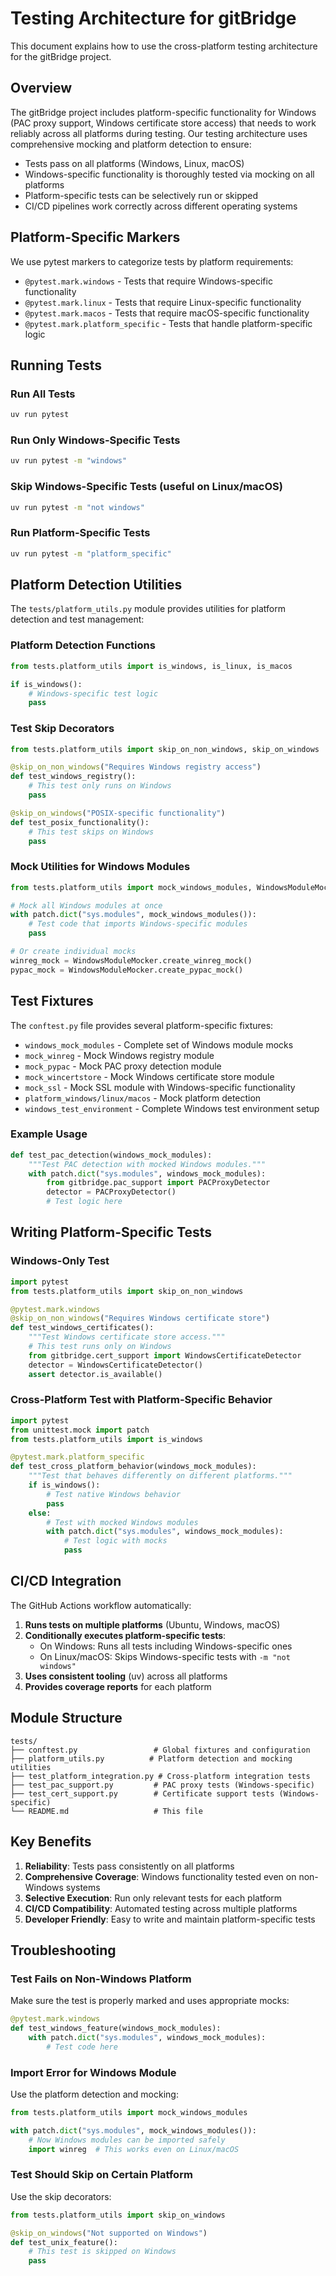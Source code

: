 # Testing Architecture for gitBridge

This document explains how to use the cross-platform testing architecture for the gitBridge project.

## Overview

The gitBridge project includes platform-specific functionality for Windows (PAC proxy support, Windows certificate store access) that needs to work reliably across all platforms during testing. Our testing architecture uses comprehensive mocking and platform detection to ensure:

- Tests pass on all platforms (Windows, Linux, macOS)
- Windows-specific functionality is thoroughly tested via mocking on all platforms
- Platform-specific tests can be selectively run or skipped
- CI/CD pipelines work correctly across different operating systems

## Platform-Specific Markers

We use pytest markers to categorize tests by platform requirements:

- `@pytest.mark.windows` - Tests that require Windows-specific functionality
- `@pytest.mark.linux` - Tests that require Linux-specific functionality  
- `@pytest.mark.macos` - Tests that require macOS-specific functionality
- `@pytest.mark.platform_specific` - Tests that handle platform-specific logic

## Running Tests

### Run All Tests
```bash
uv run pytest
```

### Run Only Windows-Specific Tests
```bash
uv run pytest -m "windows"
```

### Skip Windows-Specific Tests (useful on Linux/macOS)
```bash
uv run pytest -m "not windows"
```

### Run Platform-Specific Tests
```bash
uv run pytest -m "platform_specific"
```

## Platform Detection Utilities

The `tests/platform_utils.py` module provides utilities for platform detection and test management:

### Platform Detection Functions
```python
from tests.platform_utils import is_windows, is_linux, is_macos

if is_windows():
    # Windows-specific test logic
    pass
```

### Test Skip Decorators
```python
from tests.platform_utils import skip_on_non_windows, skip_on_windows

@skip_on_non_windows("Requires Windows registry access")
def test_windows_registry():
    # This test only runs on Windows
    pass

@skip_on_windows("POSIX-specific functionality")  
def test_posix_functionality():
    # This test skips on Windows
    pass
```

### Mock Utilities for Windows Modules
```python
from tests.platform_utils import mock_windows_modules, WindowsModuleMocker

# Mock all Windows modules at once
with patch.dict("sys.modules", mock_windows_modules()):
    # Test code that imports Windows-specific modules
    pass

# Or create individual mocks
winreg_mock = WindowsModuleMocker.create_winreg_mock()
pypac_mock = WindowsModuleMocker.create_pypac_mock()
```

## Test Fixtures

The `conftest.py` file provides several platform-specific fixtures:

- `windows_mock_modules` - Complete set of Windows module mocks
- `mock_winreg` - Mock Windows registry module
- `mock_pypac` - Mock PAC proxy detection module
- `mock_wincertstore` - Mock Windows certificate store module
- `mock_ssl` - Mock SSL module with Windows-specific functionality
- `platform_windows/linux/macos` - Mock platform detection
- `windows_test_environment` - Complete Windows test environment setup

### Example Usage
```python
def test_pac_detection(windows_mock_modules):
    """Test PAC detection with mocked Windows modules."""
    with patch.dict("sys.modules", windows_mock_modules):
        from gitbridge.pac_support import PACProxyDetector
        detector = PACProxyDetector()
        # Test logic here
```

## Writing Platform-Specific Tests

### Windows-Only Test
```python
import pytest
from tests.platform_utils import skip_on_non_windows

@pytest.mark.windows
@skip_on_non_windows("Requires Windows certificate store")
def test_windows_certificates():
    """Test Windows certificate store access."""
    # This test runs only on Windows
    from gitbridge.cert_support import WindowsCertificateDetector
    detector = WindowsCertificateDetector()
    assert detector.is_available()
```

### Cross-Platform Test with Platform-Specific Behavior
```python
import pytest
from unittest.mock import patch
from tests.platform_utils import is_windows

@pytest.mark.platform_specific
def test_cross_platform_behavior(windows_mock_modules):
    """Test that behaves differently on different platforms."""
    if is_windows():
        # Test native Windows behavior
        pass
    else:
        # Test with mocked Windows modules
        with patch.dict("sys.modules", windows_mock_modules):
            # Test logic with mocks
            pass
```

## CI/CD Integration

The GitHub Actions workflow automatically:

1. **Runs tests on multiple platforms** (Ubuntu, Windows, macOS)
2. **Conditionally executes platform-specific tests**:
   - On Windows: Runs all tests including Windows-specific ones
   - On Linux/macOS: Skips Windows-specific tests with `-m "not windows"`
3. **Uses consistent tooling** (uv) across all platforms
4. **Provides coverage reports** for each platform

## Module Structure

```
tests/
├── conftest.py                 # Global fixtures and configuration
├── platform_utils.py          # Platform detection and mocking utilities
├── test_platform_integration.py # Cross-platform integration tests
├── test_pac_support.py         # PAC proxy tests (Windows-specific)
├── test_cert_support.py        # Certificate support tests (Windows-specific)
└── README.md                   # This file
```

## Key Benefits

1. **Reliability**: Tests pass consistently on all platforms
2. **Comprehensive Coverage**: Windows functionality tested even on non-Windows systems
3. **Selective Execution**: Run only relevant tests for each platform
4. **CI/CD Compatibility**: Automated testing across multiple platforms
5. **Developer Friendly**: Easy to write and maintain platform-specific tests

## Troubleshooting

### Test Fails on Non-Windows Platform
Make sure the test is properly marked and uses appropriate mocks:
```python
@pytest.mark.windows
def test_windows_feature(windows_mock_modules):
    with patch.dict("sys.modules", windows_mock_modules):
        # Test code here
```

### Import Error for Windows Module
Use the platform detection and mocking:
```python
from tests.platform_utils import mock_windows_modules

with patch.dict("sys.modules", mock_windows_modules()):
    # Now Windows modules can be imported safely
    import winreg  # This works even on Linux/macOS
```

### Test Should Skip on Certain Platform
Use the skip decorators:
```python
from tests.platform_utils import skip_on_windows

@skip_on_windows("Not supported on Windows")
def test_unix_feature():
    # This test is skipped on Windows
    pass
```